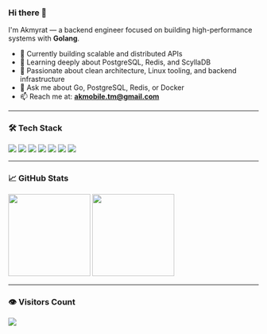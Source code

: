 ### Hi there 👋

I'm Akmyrat — a backend engineer focused on building high-performance systems with **Golang**.

- 🔭 Currently building scalable and distributed APIs  
- 🌱 Learning deeply about PostgreSQL, Redis, and ScyllaDB  
- 🐧 Passionate about clean architecture, Linux tooling, and backend infrastructure  
- 💬 Ask me about Go, PostgreSQL, Redis, or Docker  
- 📫 Reach me at: **akmobile.tm@gmail.com**

---

### 🛠️ Tech Stack

<p align="left">
  <img src="https://img.shields.io/badge/Go-00ADD8?style=for-the-badge&logo=go&logoColor=white" />
  <img src="https://img.shields.io/badge/Docker-2496ED?style=for-the-badge&logo=docker&logoColor=white" />
  <img src="https://img.shields.io/badge/Linux-FCC624?style=for-the-badge&logo=linux&logoColor=black" />
  <img src="https://img.shields.io/badge/PostgreSQL-336791?style=for-the-badge&logo=postgresql&logoColor=white" />
  <img src="https://img.shields.io/badge/Redis-DC382D?style=for-the-badge&logo=redis&logoColor=white" />
  <img src="https://img.shields.io/badge/Scylla-4DB8D1?style=for-the-badge&logo=data&logoColor=white" />
  <img src="https://img.shields.io/badge/Git-F05032?style=for-the-badge&logo=git&logoColor=white" />
</p>

---

### 📈 GitHub Stats

<p align="left">
  <img src="https://github-readme-stats.vercel.app/api?username=Akmyrat03&show_icons=true&theme=gruvbox" height="165" />
  <img src="https://github-readme-stats.vercel.app/api/top-langs/?username=Akmyrat03&layout=compact&theme=gruvbox" height="165" />
</p>

---

### 👁️ Visitors Count

<p align="left">
  <img src="https://komarev.com/ghpvc/?username=Akmyrat03&label=Profile+views&color=0e75b6&style=flat" />
</p>

